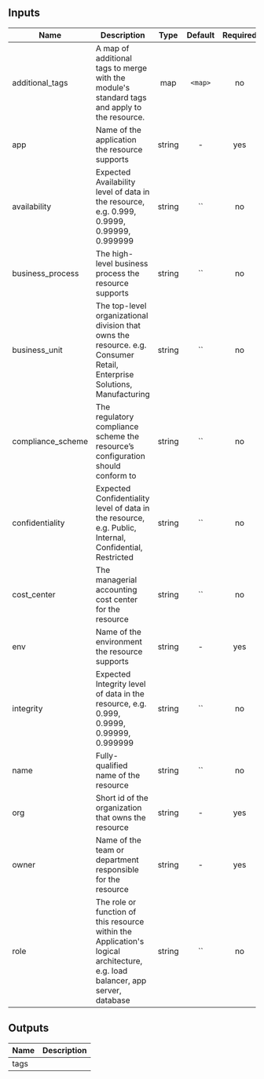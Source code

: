 
## Inputs

| Name | Description | Type | Default | Required |
|------|-------------|:----:|:-----:|:-----:|
| additional_tags | A map of additional tags to merge with the module's standard tags and apply to the resource. | map | `<map>` | no |
| app | Name of the application the resource supports | string | - | yes |
| availability | Expected Availability level of data in the resource, e.g. 0.999, 0.9999, 0.99999, 0.999999 | string | `` | no |
| business_process | The high-level business process the resource supports | string | `` | no |
| business_unit | The top-level organizational division that owns the resource. e.g. Consumer Retail, Enterprise Solutions, Manufacturing | string | `` | no |
| compliance_scheme | The regulatory compliance scheme the resource’s configuration should conform to | string | `` | no |
| confidentiality | Expected Confidentiality level of data in the resource, e.g. Public, Internal, Confidential, Restricted | string | `` | no |
| cost_center | The managerial accounting cost center for the resource | string | `` | no |
| env | Name of the environment the resource supports | string | - | yes |
| integrity | Expected Integrity level of data in the resource, e.g. 0.999, 0.9999, 0.99999, 0.999999 | string | `` | no |
| name | Fully-qualified name of the resource | string | `` | no |
| org | Short id of the organization that owns the resource | string | - | yes |
| owner | Name of the team or department responsible for the resource | string | - | yes |
| role | The role or function of this resource within the Application's logical architecture, e.g. load balancer, app server, database | string | `` | no |

## Outputs

| Name | Description |
|------|-------------|
| tags |  |

